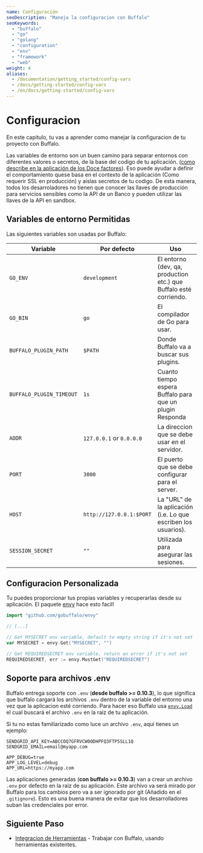 ```yaml
---
name: Configuración
seoDescription: "Maneja la configuracion con Buffalo"
seoKeywords:
  - "buffalo"
  - "go"
  - "golang"
  - "configuration"
  - "env"
  - "framework"
  - "web"
weight: 4
aliases:
  - /documentation/getting_started/config-vars
  - /docs/getting-started/config-vars
  - /en/docs/getting-started/config-vars
---
```


# Configuracion

En este capitulo, tu vas a aprender como manejar la configuracion de tu proyecto con Buffalo.

Las variables de entorno son un buen camino para separar entornos con diferentes valores o secretos, de la base del codigo de tu aplicación. ([como describe en la aplicación de los Doce factores](https://12factor.net/config)). Eso puede ayudar a definir el comportamiento quese basa en el contexto de la aplicación (Como requerir SSL en producción) y aislas secretos de tu codigo. De esta manera, todos los desarroladores no tienen que conocer las llaves de producción para servicios sensibles como la API de un Banco y pueden utilizar las llaves de la API en sandbox.

## Variables de entorno Permitidas

Las siguientes variables son usadas por Buffalo:

| Variable                 | Por defecto                  | Uso                                                                |
| ---                      | ---                          | ---                                                                |
| `GO_ENV`                 | `development`                | El entorno (dev, qa, production etc.) que Buffalo esté corriendo.  |
| `GO_BIN`                 | `go`                         | El compilador de Go para usar.                                     |
| `BUFFALO_PLUGIN_PATH`    | `$PATH`                      | Donde Buffalo va a buscar sus plugins.                             |
| `BUFFALO_PLUGIN_TIMEOUT` | `1s`                         | Cuanto tiempo espera Buffalo para que un plugin Responda           |
| `ADDR`                   | `127.0.0.1` or `0.0.0.0`     | La direccion que se debe usar en el servidor.                      |
| `PORT`                   | `3000`                       | El puerto que se debe configurar para el server.                   |
| `HOST`                   | `http://127.0.0.1:$PORT`     | La "URL" de la aplicación (i.e. Lo que escriben los usuarios).     |
| `SESSION_SECRET`         | `""`                         | Utilizada para asegurar las sesiones.                              |

## Configuracion Personalizada

Tu puedes proporcionar tus propias variables y recuperarlas desde su aplicación. El paquete [envy](https://github.com/gobuffalo/envy) hace esto facil!

```go
import "github.com/gobuffalo/envy"

// [...]

// Get MYSECRET env variable, default to empty string if it's not set
var MYSECRET = envy.Get("MYSECRET", "")

// Get REQUIREDSECRET env variable, return an error if it's not set
REQUIREDSECRET, err := envy.MustGet("REQUIREDSECRET")
```

## Soporte para archivos .env

<!--%= sinceVersion("0.10.3") %-->

Buffalo entrega soporte con `.env` (**desde buffalo >= 0.10.3**), lo que significa que buffalo cargará los archivos `.env` dentro de la variable del entorno una vez que la aplicacion esté corriendo. Para hacer eso Buffalo usa [`envy.Load`](https://github.com/gobuffalo/envy/blob/e613c80275b86293880eddeb27417c9a7c670ff3/envy.go#L53) el cual buscará el archivo `.env` en la raiz de tu aplicación.

Si tu no estas familiarizado como luce un archivo `.env`, aqui tienes un ejemplo:

```text
SENDGRID_API_KEY=ABCCOQ7GFRVCW0ODHPFQ3FTP5SLL1Q
SENDGRID_EMAIL=email@myapp.com

APP_DEBUG=true
APP_LOG_LEVEL=debug
APP_URL=https://myapp.com
```

Las aplicaciones generadas (**con buffalo >= 0.10.3**) van a crear un archivo `.env` por defecto en la raiz de su aplicación. Este archivo va será mirado por Buffalo para los cambios pero va a ser ignorado por git (Añadido en el `.gitignore`). Esto es una buena manera de evitar que los desarrolladores suban las credenciales por error.

## Siguiente Paso

* [Integracion de Herramientas](/documentation/getting_started/integrations) - Trabajar con Buffalo, usando herramientas existentes.
